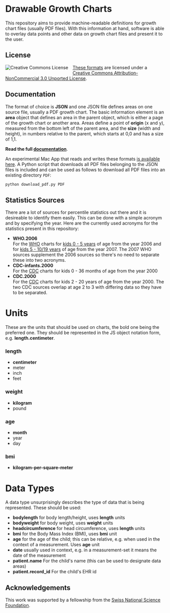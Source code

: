 Drawable Growth Charts
======================

This repository aims to provide machine-readable definitions for growth chart files (usually PDF files). With this information at hand, software is able to overlay data points and other data on growth chart files and present it to the user.


License
-------

<a rel="license" href="http://creativecommons.org/licenses/by-nc/3.0/deed.en_US"><img alt="Creative Commons License" style="border:none; float:left; margin:0 1em 1em 0;" src="http://i.creativecommons.org/l/by-nc/3.0/88x31.png" /></a> <a xmlns:cc="http://creativecommons.org/ns#" href="https://github.com/p2/growth-charts-json" property="cc:attributionName" rel="cc:attributionURL">These formats</a> are licensed under a <a rel="license" href="http://creativecommons.org/licenses/by-nc/3.0/deed.en_US">Creative Commons Attribution-NonCommercial 3.0 Unported License</a>.


Documentation
-------------

The format of choice is **JSON** and one JSON file defines areas on one source file, usually a PDF growth chart. The basic information element is an **area** object that defines an area in the parent object, which is either a page of the growth chart or another area. Areas define a point of **origin** (x and y), measured from the bottom left of the parent area, and the **size** (width and height), in numbers relative to the parent, which starts at 0,0 and has a size of 1,1.

**Read the full [documentation]**.

An experimental Mac App that reads and writes these formats [is available here][helper].
A Python script that downloads all PDF files belonging to the JSON files is included and can be used as follows to download all PDF files into an existing directory `PDF`:

```bash
python download_pdf.py PDF
```


Statistics Sources
------------------

There are a lot of sources for percentile statistics out there and it is desireable to identify them easily. This can be done with a simple acronym and by specifying the year. Here are the currently used acronyms for the statistics present in this repository:

* **WHO.2006**  
  For the [WHO] charts for [kids 0 - 5 years][who-kid] of age from the year 2006 and for [kids 5 - 10/19 years][who-teen] of age from the year 2007. The 2007 WHO sources supplement the 2006 sources so there's no need to separate these into two acronyms.
* **CDC-infants.2000**  
  For the [CDC] charts for kids 0 - 36 months of age from the year 2000
* **CDC.2000**  
  For the [CDC] charts for kids 2 - 20 years of age from the year 2000. The two CDC sources overlap at age 2 to 3 with differing data so they have to be separated.


Units
=====

These are the units that should be used on charts, the bold one being the preferred one. They should be represented in the JS object notation form, e.g. **length.centimeter**.

### length

* **centimeter**
* meter
* inch
* feet

### weight
* **kilogram**
* pound

### age
* **month**
* year
* day

### bmi
* **kilogram-per-square-meter**


Data Types
==========

A data type unsurprisingly describes the type of data that is being represented. These should be used:

* **bodylength** for body length/height, uses **length** units
* **bodyweight** for body weight, uses **weight** units
* **headcircumference** for head circumference, uses **length** units
* **bmi** for the Body Mass Index (BMI), uses **bmi** unit
* **age** for the age of the child; this can be relative, e.g. when used in the context of a measurement. Uses **age** unit
* **date** usually used in context, e.g. in a measurement-set it means the date of the measurement
* **patient.name** For the child's name (this can be used to designate data areas)
* **patient.record_id** For the child's EHR id


Acknowledgements
----------------

This work was supported by a fellowship from the [Swiss National Science Foundation][snf].


[documentation]: Format.md
[helper]: https://github.com/p2/growth-charts-helper
[WHO]: http://www.who.int/
[who-kid]: http://www.who.int/childgrowth/standards/en/
[who-teen]: http://www.who.int/growthref/en/
[cdc]: http://www.cdc.gov/growthcharts/cdc_charts.htm
[snf]: http://www.snf.ch/
